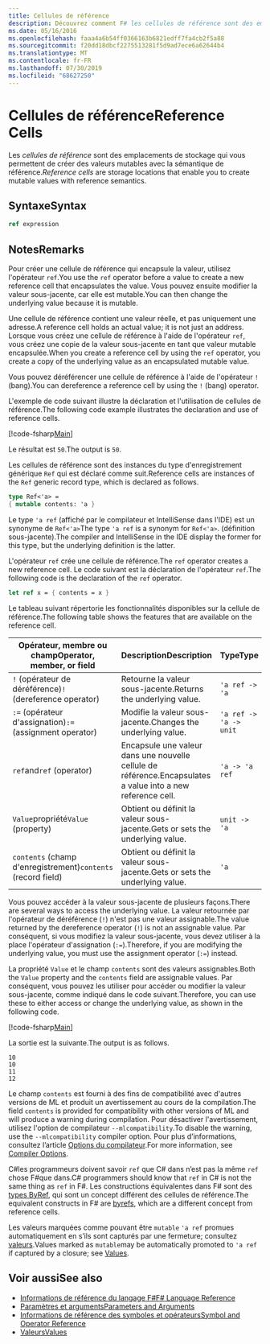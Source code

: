 ```yaml
---
title: Cellules de référence
description: Découvrez comment F# les cellules de référence sont des emplacements de stockage qui vous permettent de créer des valeurs mutables avec la sémantique de référence.
ms.date: 05/16/2016
ms.openlocfilehash: faaa4a6b54ff0366163b6821edff7fa4cb2f5a88
ms.sourcegitcommit: f20dd18dbcf2275513281f5d9ad7ece6a62644b4
ms.translationtype: MT
ms.contentlocale: fr-FR
ms.lasthandoff: 07/30/2019
ms.locfileid: "68627250"
---
```

# <a name="reference-cells"></a><span data-ttu-id="c1549-103">Cellules de référence</span><span class="sxs-lookup"><span data-stu-id="c1549-103">Reference Cells</span></span>

<span data-ttu-id="c1549-104">Les *cellules de référence* sont des emplacements de stockage qui vous permettent de créer des valeurs mutables avec la sémantique de référence.</span><span class="sxs-lookup"><span data-stu-id="c1549-104">*Reference cells* are storage locations that enable you to create mutable values with reference semantics.</span></span>

## <a name="syntax"></a><span data-ttu-id="c1549-105">Syntaxe</span><span class="sxs-lookup"><span data-stu-id="c1549-105">Syntax</span></span>

```fsharp
ref expression
```

## <a name="remarks"></a><span data-ttu-id="c1549-106">Notes</span><span class="sxs-lookup"><span data-stu-id="c1549-106">Remarks</span></span>

<span data-ttu-id="c1549-107">Pour créer une cellule de référence qui encapsule la valeur, utilisez l'opérateur `ref`.</span><span class="sxs-lookup"><span data-stu-id="c1549-107">You use the `ref` operator before a value to create a new reference cell that encapsulates the value.</span></span> <span data-ttu-id="c1549-108">Vous pouvez ensuite modifier la valeur sous-jacente, car elle est mutable.</span><span class="sxs-lookup"><span data-stu-id="c1549-108">You can then change the underlying value because it is mutable.</span></span>

<span data-ttu-id="c1549-109">Une cellule de référence contient une valeur réelle, et pas uniquement une adresse.</span><span class="sxs-lookup"><span data-stu-id="c1549-109">A reference cell holds an actual value; it is not just an address.</span></span> <span data-ttu-id="c1549-110">Lorsque vous créez une cellule de référence à l'aide de l'opérateur `ref`, vous créez une copie de la valeur sous-jacente en tant que valeur mutable encapsulée.</span><span class="sxs-lookup"><span data-stu-id="c1549-110">When you create a reference cell by using the `ref` operator, you create a copy of the underlying value as an encapsulated mutable value.</span></span>

<span data-ttu-id="c1549-111">Vous pouvez déréférencer une cellule de référence à l'aide de l'opérateur `!` (bang).</span><span class="sxs-lookup"><span data-stu-id="c1549-111">You can dereference a reference cell by using the `!` (bang) operator.</span></span>

<span data-ttu-id="c1549-112">L'exemple de code suivant illustre la déclaration et l'utilisation de cellules de référence.</span><span class="sxs-lookup"><span data-stu-id="c1549-112">The following code example illustrates the declaration and use of reference cells.</span></span>

[!code-fsharp[Main](~/samples/snippets/fsharp/lang-ref-1/snippet2201.fs)]

<span data-ttu-id="c1549-113">Le résultat est `50`.</span><span class="sxs-lookup"><span data-stu-id="c1549-113">The output is `50`.</span></span>

<span data-ttu-id="c1549-114">Les cellules de référence sont des instances du type d'enregistrement générique `Ref` qui est déclaré comme suit.</span><span class="sxs-lookup"><span data-stu-id="c1549-114">Reference cells are instances of the `Ref` generic record type, which is declared as follows.</span></span>

```fsharp
type Ref<'a> =
{ mutable contents: 'a }
```

<span data-ttu-id="c1549-115">Le type `'a ref` (affiché par le compilateur et IntelliSense dans l'IDE) est un synonyme de `Ref<'a>`</span><span class="sxs-lookup"><span data-stu-id="c1549-115">The type `'a ref` is a synonym for `Ref<'a>`.</span></span> <span data-ttu-id="c1549-116">(définition sous-jacente).</span><span class="sxs-lookup"><span data-stu-id="c1549-116">The compiler and IntelliSense in the IDE display the former for this type, but the underlying definition is the latter.</span></span>

<span data-ttu-id="c1549-117">L'opérateur `ref` crée une cellule de référence.</span><span class="sxs-lookup"><span data-stu-id="c1549-117">The `ref` operator creates a new reference cell.</span></span> <span data-ttu-id="c1549-118">Le code suivant est la déclaration de l'opérateur `ref`.</span><span class="sxs-lookup"><span data-stu-id="c1549-118">The following code is the declaration of the `ref` operator.</span></span>

```fsharp
let ref x = { contents = x }
```

<span data-ttu-id="c1549-119">Le tableau suivant répertorie les fonctionnalités disponibles sur la cellule de référence.</span><span class="sxs-lookup"><span data-stu-id="c1549-119">The following table shows the features that are available on the reference cell.</span></span>

|<span data-ttu-id="c1549-120">Opérateur, membre ou champ</span><span class="sxs-lookup"><span data-stu-id="c1549-120">Operator, member, or field</span></span>|<span data-ttu-id="c1549-121">Description</span><span class="sxs-lookup"><span data-stu-id="c1549-121">Description</span></span>|<span data-ttu-id="c1549-122">Type</span><span class="sxs-lookup"><span data-stu-id="c1549-122">Type</span></span>|<span data-ttu-id="c1549-123">Définition</span><span class="sxs-lookup"><span data-stu-id="c1549-123">Definition</span></span>|
|--------------------------|-----------|----|----------|
|<span data-ttu-id="c1549-124">`!` (opérateur de déréférence)</span><span class="sxs-lookup"><span data-stu-id="c1549-124">`!` (dereference operator)</span></span>|<span data-ttu-id="c1549-125">Retourne la valeur sous-jacente.</span><span class="sxs-lookup"><span data-stu-id="c1549-125">Returns the underlying value.</span></span>|`'a ref -> 'a`|`let (!) r = r.contents`|
|<span data-ttu-id="c1549-126">`:=` (opérateur d'assignation)</span><span class="sxs-lookup"><span data-stu-id="c1549-126">`:=` (assignment operator)</span></span>|<span data-ttu-id="c1549-127">Modifie la valeur sous-jacente.</span><span class="sxs-lookup"><span data-stu-id="c1549-127">Changes the underlying value.</span></span>|`'a ref -> 'a -> unit`|`let (:=) r x = r.contents <- x`|
|<span data-ttu-id="c1549-128">`ref`and</span><span class="sxs-lookup"><span data-stu-id="c1549-128">`ref` (operator)</span></span>|<span data-ttu-id="c1549-129">Encapsule une valeur dans une nouvelle cellule de référence.</span><span class="sxs-lookup"><span data-stu-id="c1549-129">Encapsulates a value into a new reference cell.</span></span>|`'a -> 'a ref`|`let ref x = { contents = x }`|
|<span data-ttu-id="c1549-130">`Value`propriété</span><span class="sxs-lookup"><span data-stu-id="c1549-130">`Value` (property)</span></span>|<span data-ttu-id="c1549-131">Obtient ou définit la valeur sous-jacente.</span><span class="sxs-lookup"><span data-stu-id="c1549-131">Gets or sets the underlying value.</span></span>|`unit -> 'a`|`member x.Value = x.contents`|
|<span data-ttu-id="c1549-132">`contents` (champ d'enregistrement)</span><span class="sxs-lookup"><span data-stu-id="c1549-132">`contents` (record field)</span></span>|<span data-ttu-id="c1549-133">Obtient ou définit la valeur sous-jacente.</span><span class="sxs-lookup"><span data-stu-id="c1549-133">Gets or sets the underlying value.</span></span>|`'a`|`let ref x = { contents = x }`|

<span data-ttu-id="c1549-134">Vous pouvez accéder à la valeur sous-jacente de plusieurs façons.</span><span class="sxs-lookup"><span data-stu-id="c1549-134">There are several ways to access the underlying value.</span></span> <span data-ttu-id="c1549-135">La valeur retournée par l'opérateur de déréférence (`!`) n'est pas une valeur assignable.</span><span class="sxs-lookup"><span data-stu-id="c1549-135">The value returned by the dereference operator (`!`) is not an assignable value.</span></span> <span data-ttu-id="c1549-136">Par conséquent, si vous modifiez la valeur sous-jacente, vous devez utiliser à la place l'opérateur d'assignation (`:=`).</span><span class="sxs-lookup"><span data-stu-id="c1549-136">Therefore, if you are modifying the underlying value, you must use the assignment operator (`:=`) instead.</span></span>

<span data-ttu-id="c1549-137">La propriété `Value` et le champ `contents` sont des valeurs assignables.</span><span class="sxs-lookup"><span data-stu-id="c1549-137">Both the `Value` property and the `contents` field are assignable values.</span></span> <span data-ttu-id="c1549-138">Par conséquent, vous pouvez les utiliser pour accéder ou modifier la valeur sous-jacente, comme indiqué dans le code suivant.</span><span class="sxs-lookup"><span data-stu-id="c1549-138">Therefore, you can use these to either access or change the underlying value, as shown in the following code.</span></span>

[!code-fsharp[Main](~/samples/snippets/fsharp/lang-ref-1/snippet2203.fs)]

<span data-ttu-id="c1549-139">La sortie est la suivante.</span><span class="sxs-lookup"><span data-stu-id="c1549-139">The output is as follows.</span></span>

```
10
10
11
12
```

<span data-ttu-id="c1549-140">Le champ `contents` est fourni à des fins de compatibilité avec d'autres versions de ML et produit un avertissement au cours de la compilation.</span><span class="sxs-lookup"><span data-stu-id="c1549-140">The field `contents` is provided for compatibility with other versions of ML and will produce a warning during compilation.</span></span> <span data-ttu-id="c1549-141">Pour désactiver l'avertissement, utilisez l'option de compilateur `--mlcompatibility`.</span><span class="sxs-lookup"><span data-stu-id="c1549-141">To disable the warning, use the `--mlcompatibility` compiler option.</span></span> <span data-ttu-id="c1549-142">Pour plus d’informations, consultez l’article [Options du compilateur](compiler-options.md).</span><span class="sxs-lookup"><span data-stu-id="c1549-142">For more information, see [Compiler Options](compiler-options.md).</span></span>

<span data-ttu-id="c1549-143">C#les programmeurs doivent savoir `ref` que C# dans n’est pas la même `ref` chose F#que dans.</span><span class="sxs-lookup"><span data-stu-id="c1549-143">C# programmers should know that `ref` in C# is not the same thing as `ref` in F#.</span></span> <span data-ttu-id="c1549-144">Les constructions équivalentes dans F# sont des [types ByRef](byrefs.md), qui sont un concept différent des cellules de référence.</span><span class="sxs-lookup"><span data-stu-id="c1549-144">The equivalent constructs in F# are [byrefs](byrefs.md), which are a different concept from reference cells.</span></span>

<span data-ttu-id="c1549-145">Les valeurs marquées comme pouvant être `mutable` `'a ref` promues automatiquement en s’ils sont capturés par une fermeture; consultez [valeurs](./values/index.md).</span><span class="sxs-lookup"><span data-stu-id="c1549-145">Values marked as `mutable`may be automatically promoted to `'a ref` if captured by a closure; see [Values](./values/index.md).</span></span>

## <a name="see-also"></a><span data-ttu-id="c1549-146">Voir aussi</span><span class="sxs-lookup"><span data-stu-id="c1549-146">See also</span></span>

- [<span data-ttu-id="c1549-147">Informations de référence du langage F#</span><span class="sxs-lookup"><span data-stu-id="c1549-147">F# Language Reference</span></span>](index.md)
- [<span data-ttu-id="c1549-148">Paramètres et arguments</span><span class="sxs-lookup"><span data-stu-id="c1549-148">Parameters and Arguments</span></span>](parameters-and-arguments.md)
- [<span data-ttu-id="c1549-149">Informations de référence des symboles et opérateurs</span><span class="sxs-lookup"><span data-stu-id="c1549-149">Symbol and Operator Reference</span></span>](./symbol-and-operator-reference/index.md)
- [<span data-ttu-id="c1549-150">Valeurs</span><span class="sxs-lookup"><span data-stu-id="c1549-150">Values</span></span>](./values/index.md)
